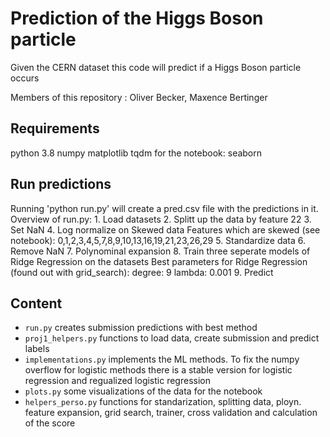 
# Prediction of the Higgs Boson particle

Given the CERN dataset this code will predict if a Higgs Boson particle occurs

Members of this repository : Oliver Becker, Maxence Bertinger

## Requirements
python 3.8
numpy
matplotlib
tqdm
for the notebook:
seaborn

## Run predictions
Running 'python run.py' will create a pred.csv file with the predictions in it.
Overview of run.py:
    1. Load datasets
    2. Splitt up the data by feature 22
    3. Set NaN
    4. Log normalize on Skewed data
        Features which are skewed (see notebook): 0,1,2,3,4,5,7,8,9,10,13,16,19,21,23,26,29
    5. Standardize data
    6. Remove NaN
    7. Polynominal expansion
    8. Train three seperate models of Ridge Regression on the datasets
        Best parameters for Ridge Regression (found out with grid_search):
            degree: 9
            lambda: 0.001
    9. Predict

## Content 
- `run.py` creates submission predictions with best method 
- `proj1_helpers.py` functions to load data, create submission and predict labels
- `implementations.py` implements the ML methods. To fix the numpy overflow for logistic methods there is a stable version for logistic regression and regualized logistic regression
- `plots.py` some visualizations of the data for the notebook
- `helpers_perso.py` functions for standarization, splitting data, ployn. feature expansion, grid search, trainer, cross validation and calculation of the score
